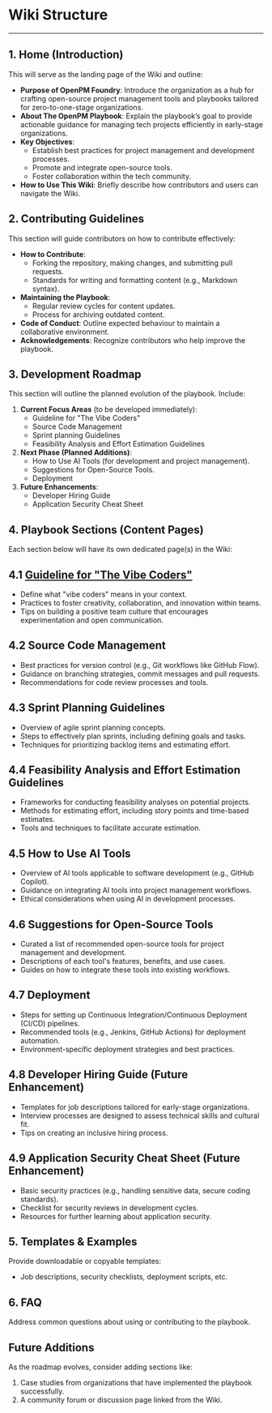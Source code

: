# Wiki Structure
---

## **1. Home (Introduction)**

This will serve as the landing page of the Wiki and outline:

- **Purpose of OpenPM Foundry**: Introduce the organization as a hub for crafting open-source project management tools and playbooks tailored for zero-to-one-stage organizations.
- **About The OpenPM Playbook**: Explain the playbook’s goal to provide actionable guidance for managing tech projects efficiently in early-stage organizations.
- **Key Objectives**:
    - Establish best practices for project management and development processes.
    - Promote and integrate open-source tools.
    - Foster collaboration within the tech community.
- **How to Use This Wiki**: Briefly describe how contributors and users can navigate the Wiki.

## **2. Contributing Guidelines**

This section will guide contributors on how to contribute effectively:

- **How to Contribute**:
    - Forking the repository, making changes, and submitting pull requests.
    - Standards for writing and formatting content (e.g., Markdown syntax).
- **Maintaining the Playbook**:
    - Regular review cycles for content updates.
    - Process for archiving outdated content.
- **Code of Conduct**: Outline expected behaviour to maintain a collaborative environment.
- **Acknowledgements**: Recognize contributors who help improve the playbook.

## **3. Development Roadmap**

This section will outline the planned evolution of the playbook. Include:

1. **Current Focus Areas** (to be developed immediately):
    - Guideline for "The Vibe Coders"
    - Source Code Management
    - Sprint planning Guidelines
    - Feasibility Analysis and Effort Estimation Guidelines
2. **Next Phase (Planned Additions)**:
    - How to Use AI Tools (for development and project management).
    - Suggestions for Open-Source Tools.
    - Deployment
3. **Future Enhancements**:
    - Developer Hiring Guide
    - Application Security Cheat Sheet

## **4. Playbook Sections (Content Pages)**

Each section below will have its own dedicated page(s) in the Wiki:

## **4.1 [Guideline for "The Vibe Coders"](/The-OpenPM-Playbook/vibe-coding-guidelines/)**

- Define what "vibe coders" means in your context.
- Practices to foster creativity, collaboration, and innovation within teams.
- Tips on building a positive team culture that encourages experimentation and open communication.

## **4.2 Source Code Management**

- Best practices for version control (e.g., Git workflows like GitHub Flow).
- Guidance on branching strategies, commit messages and pull requests.
- Recommendations for code review processes and tools.

## **4.3 Sprint Planning Guidelines**

- Overview of agile sprint planning concepts.
- Steps to effectively plan sprints, including defining goals and tasks.
- Techniques for prioritizing backlog items and estimating effort.

## **4.4 Feasibility Analysis and Effort Estimation Guidelines**

- Frameworks for conducting feasibility analyses on potential projects.
- Methods for estimating effort, including story points and time-based estimates.
- Tools and techniques to facilitate accurate estimation.

## **4.5 How to Use AI Tools**

- Overview of AI tools applicable to software development (e.g., GitHub Copilot).
- Guidance on integrating AI tools into project management workflows.
- Ethical considerations when using AI in development processes.

## **4.6 Suggestions for Open-Source Tools**

- Curated a list of recommended open-source tools for project management and development.
- Descriptions of each tool's features, benefits, and use cases.
- Guides on how to integrate these tools into existing workflows.

## **4.7 Deployment**

- Steps for setting up Continuous Integration/Continuous Deployment (CI/CD) pipelines.
- Recommended tools (e.g., Jenkins, GitHub Actions) for deployment automation.
- Environment-specific deployment strategies and best practices.

## **4.8 Developer Hiring Guide** (Future Enhancement)

- Templates for job descriptions tailored for early-stage organizations.
- Interview processes are designed to assess technical skills and cultural fit.
- Tips on creating an inclusive hiring process.

## **4.9 Application Security Cheat Sheet** (Future Enhancement)

- Basic security practices (e.g., handling sensitive data, secure coding standards).
- Checklist for security reviews in development cycles.
- Resources for further learning about application security.

## **5. Templates & Examples**

Provide downloadable or copyable templates:

- Job descriptions, security checklists, deployment scripts, etc.

## **6. FAQ**

Address common questions about using or contributing to the playbook.

## Future Additions

As the roadmap evolves, consider adding sections like:

1. Case studies from organizations that have implemented the playbook successfully.
2. A community forum or discussion page linked from the Wiki.
